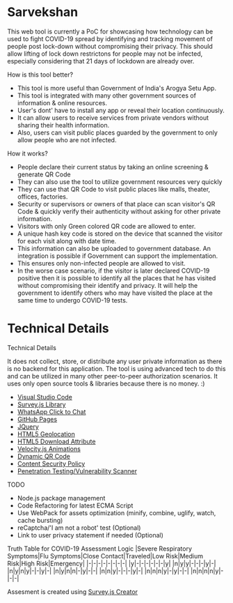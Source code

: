 # Sarvekshan
 
This web tool is currently a PoC for showcasing how technology can be used to fight COVID-19 spread by identifying and tracking movement of people post lock-down without compromising their privacy. This should allow lifting of lock down restrictons for people may not be infected, especially considering that 21 days of lockdown are already over.

How is this tool better?
- This tool is more useful than Government of India's Arogya Setu App. 
- This tool is integrated with many other government sources of information & online resources.
- User's dont' have to install any app or reveal their location continuously.
- It can allow users to receive services from private vendors without sharing their health information.
- Also, users can visit public places guarded by the government to only allow people who are not infected.
 
How it works?
- People declare their current status by taking an online screening & generate QR Code
- They can also use the tool to utilize government resources very quickly
-  They can use that QR Code to visit public places like malls, theater, offices, factories.
- Security or supervisors or owners of that place can scan visitor's QR Code & quickly verify their authenticity without asking for other private information.
- Visitors with only Green colored QR code are allowed to enter.
- A unique hash key code is stored on the device that scanned the visitor for each visit along with date time.
- This information can also be uploaded to government database. An integration is possible if Government can support the implementation.
- This ensures only non-infected people are allowed to visit.
- In the worse case scenario, if the visitor is later declared COVID-19 positive then it is possible to identify all the places that he has visited without compromising their identify and privacy. It will help the government to identify others who may have visited the place at the same time to undergo COVID-19 tests.

# Technical Details

Technical Details

It does not collect, store, or distribute any user private information as there is no backend for this application.
The tool is using advanced tech to do this and can be utilized in many other peer-to-peer authorization scenarios.
It uses only open source tools & libraries because there is no money. :)
- [Visual Studio Code](https://code.visualstudio.com/)
- [Survey.js Library](https://surveyjs.io/Overview/Library)
- [WhatsApp Click to Chat](https://faq.whatsapp.com/en/android/26000030/)
- [GitHub Pages](https://pages.github.com/)
- [JQuery](https://jquery.com/download/)
- [HTML5 Geolocation](https://www.w3schools.com/html/html5_geolocation.asp)
- [HTML5 Download Attribute](https://www.w3schools.com/tags/att_a_download.asp)
- [Velocity.js Animations](http://velocityjs.org/)
- [Dynamic QR Code](https://larsjung.de/kjua/)
- [Content Security Policy](https://developer.mozilla.org/en-US/docs/Web/HTTP/CSP)
- [Penetration Testing/Vulnerability Scanner](https://observatory.mozilla.org/)

TODO
- Node.js package management
- Code Refactoring for latest ECMA Script
- Use WebPack for assets optimization (minify, combine, uglify, watch, cache bursting)
- reCaptcha/'I am not a robot' test (Optional)
- Link to user privacy statement if needed (Optional)

Truth Table for COVID-19 Assessment Logic
|Severe Respiratory Symptoms|Flu Symptoms|Close Contact|Traveled|Low Risk|Medium Risk|High Risk|Emergency|
|-|-|-|-|-|-|-|-|
|y|-|-|-|-|-|-|y|
|n|y|y|-|-|-|y|-|
|n|y|n|y|-|-|y|-|
|n|y|n|n|-|y|-|-|
|n|n|y|-|-|-|y|-|
|n|n|n|y|-|y|-|-|
|n|n|n|n|y|-|-|-|

Assesment is created using [Survey.js Creator](https://surveyjs.io/create-survey)
